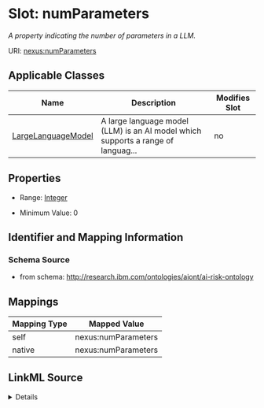 

# Slot: numParameters


_A property indicating the number of parameters in a LLM._





URI: [nexus:numParameters](http://research.ibm.com/ontologies/aiont/numParameters)



<!-- no inheritance hierarchy -->





## Applicable Classes

| Name | Description | Modifies Slot |
| --- | --- | --- |
| [LargeLanguageModel](LargeLanguageModel.md) | A large language model (LLM) is an AI model which supports a range of languag... |  no  |







## Properties

* Range: [Integer](Integer.md)

* Minimum Value: 0





## Identifier and Mapping Information







### Schema Source


* from schema: http://research.ibm.com/ontologies/aiont/ai-risk-ontology




## Mappings

| Mapping Type | Mapped Value |
| ---  | ---  |
| self | nexus:numParameters |
| native | nexus:numParameters |




## LinkML Source

<details>
```yaml
name: numParameters
description: A property indicating the number of parameters in a LLM.
from_schema: http://research.ibm.com/ontologies/aiont/ai-risk-ontology
rank: 1000
alias: numParameters
domain_of:
- LargeLanguageModel
range: integer
minimum_value: 0

```
</details>
